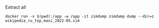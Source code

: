 Extract all

```
docker run -v $(pwd):/app -w /app -it zimdump zimdump dump --dir=z wikipedia_ru_top_maxi_2022-05.zim
```